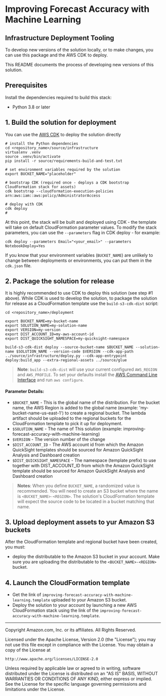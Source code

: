 # Improving Forecast Accuracy with Machine Learning
## Infrastructure Deployment Tooling

To develop new versions of the solution locally, or to make changes, you can use this package and the AWS CDK to deploy.
   
This README documents the process of developing new versions of this solution.

## Prerequisites

Install the dependencies required to build this stack: 

- Python 3.8 or later
 
## 1. Build the solution for deployment

You can use the [AWS CDK](https://aws.amazon.com/cdk/) to deploy the solution directly

```shell script
# install the Python dependencies 
cd <repository_name>/source/infrastructure 
virtualenv .venv 
source .venv/bin/activate
pip install -r source/requirements-build-and-test.txt

# set environment variables required by the solution
export BUCKET_NAME="placeholder"

# bootstrap CDK (required once - deploys a CDK bootstrap CloudFormation stack for assets)  
cdk bootstrap --cloudformation-execution-policies arn:aws:iam::aws:policy/AdministratorAccess

# deploy with CDK
cdk deploy
# 
```

At this point, the stack will be built and deployed using CDK - the template will take on default CloudFormation
parameter values. To modify the stack parameters, you can use the `--parameters` flag in CDK deploy - for example:

```shell script
cdk deploy --parameters Email="<your_email>" --parameters NotebookDeploy=Yes
``` 

If you know that your environment variables (`BUCKET_NAME`) are unlikely to change between 
deployments or environments, you can put them in the `cdk.json` file. 

## 2. Package the solution for release 

It is highly recommended to use CDK to deploy this solution (see step #1 above). While CDK is used to develop the
solution, to package the solution for release as a CloudFormation template use the `build-s3-cdk-dist` script:

```
cd <repository_name>/deployment 

export BUCKET_NAME=my-bucket-name
export SOLUTION_NAME=my-solution-name
export VERSION=my-version
export DIST_ACCOUNT_ID=my-aws-account-id
export DIST_QUICKSIGHT_NAMESPACE=my-quicksight-namespace

build-s3-cdk-dist deploy --source-bucket-name $BUCKET_NAME --solution-name $SOLUTION_NAME --version-code $VERSION --cdk-app-path ../source/infrastructure/deploy.py --cdk-app-entrypoint deploy:build_app --extra-regional-assets ../source/glue 
```

> **Note**: `build-s3-cdk-dist` will use your current configured `AWS_REGION` and `AWS_PROFILE`. To set your defaults
install the [AWS Command Line Interface](https://aws.amazon.com/cli/) and run `aws configure`.

#### Parameter Details:
 
- `$BUCKET_NAME` - This is the global name of the distribution. For the bucket name, the AWS Region is added to
the global name (example: 'my-bucket-name-us-east-1') to create a regional bucket. The lambda artifact should be
uploaded to the regional buckets for the CloudFormation template to pick it up for deployment.
- `$SOLUTION_NAME` - The name of This solution (example: improving-forecast-accuracy-with-machine-learning)
- `$VERSION` - The version number of the change
- `$DIST_ACCOUNT_ID` - The AWS account id from which the Amazon QuickSight templates should be sourced for Amazon
QuickSight Analysis and Dashboard creation
- `$DIST_QUICKSIGHT_NAMESPACE` - The namespace (template prefix) to use together with DIST_ACCOUNT_ID from which the 
Amazon QuickSight template should be sourced for Amazon QuickSight Analysis and Dashboard creation

> **Notes**: When you define `BUCKET_NAME`, a randomized value is recommended. You will need to create an S3 bucket
> where the name is `<BUCKET_NAME>-<REGION>`. The solution's CloudFormation template will expect the source code to be 
> located in a bucket matching that name.  

## 3. Upload deployment assets to yur Amazon S3 buckets

After the CloudFormation template and regional bucket have been created, you must:

- deploy the distributable to the Amazon S3 bucket in your account. Make sure you are uploading the distributable to the 
`<BUCKET_NAME>-<REGION>` bucket.

## 4. Launch the CloudFormation template

* Get the link of `improving-forecast-accuracy-with-machine-learning.template` uploaded to your Amazon S3 bucket.
* Deploy the solution to your account by launching a new AWS CloudFormation stack using the link of the 
`improving-forecast-accuracy-with-machine-learning.template`.


***

Copyright Amazon.com, Inc. or its affiliates. All Rights Reserved.

Licensed under the Apache License, Version 2.0 (the "License");
you may not use this file except in compliance with the License.
You may obtain a copy of the License at

    http://www.apache.org/licenses/LICENSE-2.0

Unless required by applicable law or agreed to in writing, software
distributed under the License is distributed on an "AS IS" BASIS,
WITHOUT WARRANTIES OR CONDITIONS OF ANY KIND, either express or implied.
See the License for the specific language governing permissions and
limitations under the License.